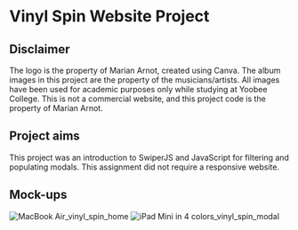 # Vinyl Spin Website Project

## Disclaimer
The logo is the property of Marian Arnot, created using Canva.  The album images in this project are the property of the musicians/artists. All images have been used for academic purposes only while studying at Yoobee College. This is not a commercial website, and this project code is the property of Marian Arnot.

## Project aims
This project was an introduction to SwiperJS and JavaScript for filtering and populating modals.  This assignment did not require a responsive website.

## Mock-ups
![MacBook Air_vinyl_spin_home](https://user-images.githubusercontent.com/115663122/216279121-46e3b9e7-f098-46bc-b994-ed95ce45120c.png)   ![iPad Mini in 4 colors_vinyl_spin_modal](https://user-images.githubusercontent.com/115663122/216279210-d258f526-5854-4b52-8ac4-418ca4536b16.png)





